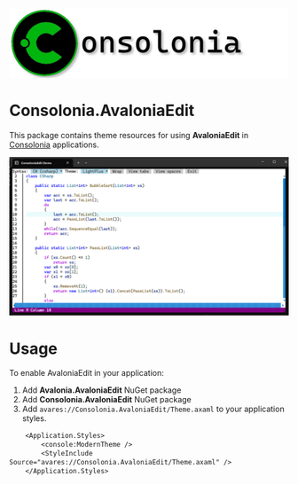 ![logo](https://raw.githubusercontent.com/jinek/consolonia/main/assets/images/Logo.png)

# Consolonia.AvaloniaEdit
This package contains theme resources for using **AvaloniaEdit** in [Consolonia](https://github.com/jinek/consolonia) 
applications.

![avalonia editor](https://raw.githubusercontent.com/jinek/consolonia/main/assets/images/AvaloniaEdit.gif)

# Usage
To enable AvaloniaEdit in your application:
1. Add **Avalonia.AvaloniaEdit** NuGet package
1. Add **Consolonia.AvaloniaEdit** NuGet package
1. Add ```avares://Consolonia.AvaloniaEdit/Theme.axaml``` to your application styles.

```xaml
    <Application.Styles>
        <console:ModernTheme />
        <StyleInclude Source="avares://Consolonia.AvaloniaEdit/Theme.axaml" />
    </Application.Styles>

```

